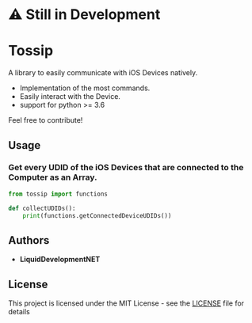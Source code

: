 # ⚠ Still in Development
# Tossip
A library to easily communicate with iOS Devices natively.

- Implementation of the most commands.
- Easily interact with the Device.
- support for python >= 3.6

Feel free to contribute!

## Usage

### Get every UDID of the iOS Devices that are connected to the Computer as an Array.
```python
from tossip import functions

def collectUDIDs():
    print(functions.getConnectedDeviceUDIDs())
```

## Authors
- **LiquidDevelopmentNET**

## License
This project is licensed under the MIT License - see the [LICENSE](LICENSE) file for details
